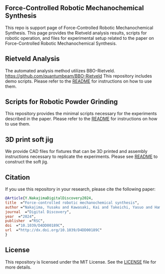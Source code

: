 ## Force-Controlled Robotic Mechanochemical Synthesis
This repo is support page of Force-Controlled Robotic Mechanochemical Synthesis.
This page provides the Rietveld analysis results, scripts for robotic operation, and files for experimental setup related to the paper on Force-Controlled Robotic Mechanochemical Synthesis.

## Rietveld Analysis
The automated analysis method utilizes BBO-Rietveld.
https://github.com/quantumbeam/BBO-Rietveld
This repository includes demo scripts. 
Please refer to the [README](./BBO-Rietveld/README.md) for instructions on how to use them.


## Scripts for Robotic Powder Grinding
This repository provides the minimal scripts necessary for the experiments described in the paper. 
Please refer to the [README](./BBO-Rietveld/README.md) for instructions on how to use them.


## 3D print soft jig
We provide CAD files for fixtures that can be 3D printed and assembly instructions necessary to replicate the experiments.
Please see [README](./soft_jig/README.md) to construct the soft jig.

## Citation
If you use this repository in your research, please cite the following paper:
```bibtex
@Article{Y.NakajimaDigitalDiscovery2024,
title  ="Force-controlled robotic mechanochemical synthesis",
author ="Nakajima, Yusaku and Kawasaki, Kai and Takeichi, Yasuo and Hamaya, Masashi and Ushiku, Yoshitaka and Ono, Kanta",
journal  ="Digital Discovery",
year  ="2024",
publisher  ="RSC",
doi  ="10.1039/D4DD00189C",
url  ="http://dx.doi.org/10.1039/D4DD00189C"
}
```

## License
This repository is licensed under the MIT License. See the [LICENSE](./LICENSE.txt) file for more details.